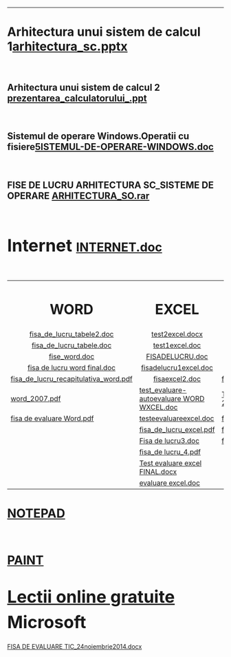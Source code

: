 <html>
  <head>
    <title>DomnulTudor - Tehnologia informatiei si a comunicatiilor</title>
    <link rel="stylesheet" href="static/style.css" type="text/css" />
    <meta http-equiv="Content-Type" content="text/html;charset=utf-8" />
  </head>
  <body>
    <div class="wiki" id="content_view" style="display: block;">
<h1 id="toc0"> </h1>
 <hr />
<h1 id="toc1"><a name="Arhitectura unui sistem de calcul 1file:arhitectura_sc.pptx"></a>Arhitectura unui sistem de calcul 1<a href="files/arhitectura_sc.pptx">arhitectura_sc.pptx</a></h1>
 <br />
<h2 id="toc2"><a name="Arhitectura unui sistem de calcul 1file:arhitectura_sc.pptx-Arhitectura unui sistem de calcul 2 file:prezentarea_calculatorului_.ppt"></a>Arhitectura unui sistem de calcul 2 <a href="files/prezentarea_calculatorului_.ppt">prezentarea_calculatorului_.ppt</a></h2>
 <br />
<h2 id="toc3"><a name="Arhitectura unui sistem de calcul 1file:arhitectura_sc.pptx-Sistemul de operare Windows.Operatii cu fisierefile:5ISTEMUL-DE-OPERARE-WINDOWS.doc"></a>Sistemul de operare Windows.Operatii cu fisiere<a href="files/5ISTEMUL-DE-OPERARE-WINDOWS.doc">5ISTEMUL-DE-OPERARE-WINDOWS.doc</a></h2>
 <br />
<h2 id="toc4"><a name="Arhitectura unui sistem de calcul 1file:arhitectura_sc.pptx-FISE DE LUCRU ARHITECTURA SC_SISTEME DE OPERARE file:ARHITECTURA_SO.rar"></a>FISE DE LUCRU ARHITECTURA SC_SISTEME DE OPERARE <a href="files/ARHITECTURA_SO.rar">ARHITECTURA_SO.rar</a></h2>
 <br />
<h1 id="toc5"><a name="Internet file:INTERNET.doc"></a><span style="font-size: 1.4em; line-height: 1.5;">Internet </span><a href="files/INTERNET.doc">INTERNET.doc</a></h1>
 <br />


<table class="wiki_table">
    <tr>
        <td style="text-align: center;"><h1 id="toc6"><a name="WORD"></a>WORD</h1>
</td>
        <td style="text-align: center;"><h1 id="toc7"><a name="EXCEL"></a>EXCEL</h1>
</td>
        <td style="text-align: center;"><h1 id="toc8"><a name="POWERPOINT"></a>POWERPOINT</h1>
</td>
    </tr>
    <tr>
        <td style="text-align: center;"><a href="files/fisa_de_lucru_tabele2.doc">fisa_de_lucru_tabele2.doc</a><br />
</td>
        <td style="text-align: center;"><a href="files/test2excel.docx">test2excel.docx</a><br />
</td>
        <td style="text-align: center;"><a href="files/5_aplicatii.doc">5_aplicatii.doc</a><br />
</td>
    </tr>
    <tr>
        <td style="text-align: center;"><a href="files/fisa_de_lucru_tabele.doc">fisa_de_lucru_tabele.doc</a><br />
</td>
        <td style="text-align: center;"><a href="files/test1excel.doc">test1excel.doc</a><br />
</td>
        <td style="text-align: center;"><a href="files/testcubutoanedeactiune.pdf">testcubutoanedeactiune.pdf</a><br />
</td>
    </tr>
    <tr>
        <td style="text-align: center;"><a href="files/fise_word.doc">fise_word.doc</a><br />
</td>
        <td style="text-align: center;"><a href="files/FISADELUCRU.doc">FISADELUCRU.doc</a><br />
</td>
        <td style="text-align: center;"><a href="files/FISA_LUCRU_POWERPOINT.doc">FISA_LUCRU_POWERPOINT.doc</a><br />
</td>
    </tr>
    <tr>
        <td style="text-align: center;"><a href="files/fisa%20de%20lucru%20word%20final.doc">fisa de lucru word final.doc</a><br />
</td>
        <td style="text-align: center;"><a href="files/fisadelucru1excel.doc">fisadelucru1excel.doc</a><br />
</td>
        <td style="text-align: center;"><a href="files/power_point.ppt">power_point.ppt</a><br />
</td>
    </tr>
    <tr>
        <td style="text-align: center;"><a href="files/fisa_de_lucru_recapitulativa_word.pdf">fisa_de_lucru_recapitulativa_word.pdf</a><br />
</td>
        <td style="text-align: center;"><a href="files/fisaexcel2.doc">fisaexcel2.doc</a><br />
</td>
        <td style="text-align: center;"><a href="files/fisadelucrurecapitulativa__ppt.doc">fisadelucrurecapitulativa__ppt.doc</a><br />
</td>
    </tr>
    <tr>
        <td><a href="files/word_2007.pdf">word_2007.pdf</a><br />
</td>
        <td><a href="files/test_evaluare-autoevaluare%20WORD%20WXCEL.doc">test_evaluare-autoevaluare WORD WXCEL.doc</a><br />
</td>
        <td><a href="files/Testare%20Microsoft%20PowerPoint%202007.docx">Testare Microsoft PowerPoint 2007.docx</a><br />
</td>
    </tr>
    <tr>
        <td><a href="files/fisa%20de%20evaluare%20Word.pdf">fisa de evaluare Word.pdf</a><br />
</td>
        <td><a href="files/testeevaluareexcel.doc">testeevaluareexcel.doc</a><br />
</td>
        <td><a href="files/fisappt_sarbatori.doc">fisappt_sarbatori.doc</a><br />
</td>
    </tr>
    <tr>
        <td><br />
</td>
        <td><a href="files/fisa_de_lucru_excel.pdf">fisa_de_lucru_excel.pdf</a><br />
</td>
        <td><a href="files/fisa%20lucrufinala%20powerpoint.pdf">fisa lucrufinala powerpoint.pdf</a><br />
</td>
    </tr>
    <tr>
        <td><br />
</td>
        <td><a href="files/Fisa%20de%20lucru3.doc">Fisa de lucru3.doc</a><br />
</td>
        <td><a href="files/fisa_de_lucru_recapitulativa.docx">fisa_de_lucru_recapitulativa.docx</a><br />
</td>
    </tr>
    <tr>
        <td><br />
</td>
        <td><a href="files/fisa_de%20lucru_4.pdf">fisa_de lucru_4.pdf</a><br />
</td>
        <td><br />
</td>
    </tr>
    <tr>
        <td><br />
</td>
        <td><a href="files/Test%20evaluare%20excel%20FINAL.docx">Test evaluare excel FINAL.docx</a><br />
</td>
        <td><br />
</td>
    </tr>
    <tr>
        <td><br />
</td>
        <td><a href="files/evaluare%20excel.doc">evaluare excel.doc</a><br />
</td>
        <td><br />
</td>
    </tr>
</table>

<h1 id="toc9"><a name="NOTEPAD"></a><a class="wiki_link_ext" href="http://laur77.3x.ro/download/windows/lectia9/lectia9.htm" rel="nofollow">NOTEPAD</a></h1>
 <br />
<h1 id="toc10"><a name="PAINT"></a><a class="wiki_link_ext" href="http://www.7tutoriale.ro/content/cum-se-lucreaz%C4%83-cu-noul-paint" rel="nofollow">PAINT</a></h1>
 <h1 id="toc11"><a name="Lectii online gratuite Microsoft"></a><span style="font-size: 1.4em; line-height: 1.5;"><a class="wiki_link_ext" href="http://www.itlearning.ro/" rel="nofollow" target="_blank">Lectii online gratuite</a> Microsoft</span></h1>
 <a href="files/FISA%20DE%20EVALUARE%20TIC_24noiembrie2014.docx">FISA DE EVALUARE TIC_24noiembrie2014.docx</a>
    </div>
  </body>
</html>